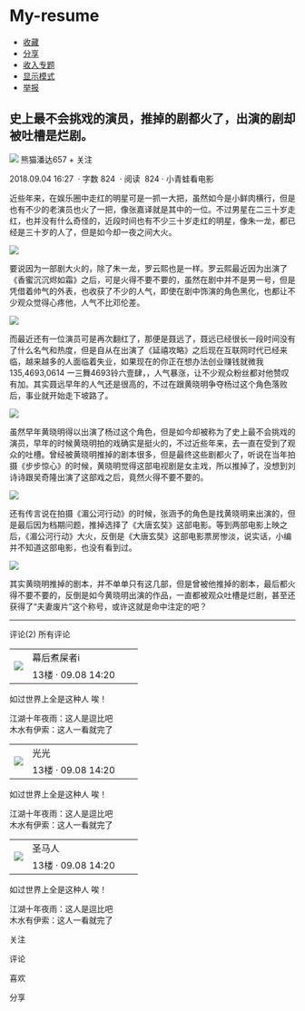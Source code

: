 # My-resume<!DOCTYPE html>
<html>
<head>
	<title></title>
	 <meta name="viewport" content="width=device-width, initial-scale=1.0, maximum-scale=1.0, user-scalable=no">
	<link rel="stylesheet" type="text/css" href="css/detail.css">
	<link rel="stylesheet" type="text/css" href="css/bootstrap.css">
    <script src="js/jquery-1.11.3.js"></script>
    <script src="js/detail.js"></script>

</head>
<body>
<!-- 头部 -->
	<div id="one">
		<a href="home_page.html" class="one"><span class="glyphicon glyphicon-chevron-left"></span></a>
		<div id="one1">
			<a href="#"><span class="glyphicon glyphicon-option-vertical"></span></a>
			<ul class="drop-down my_none">
				<li><a href="#">收藏</a></li>
				<li><a href="#">分享</a></li>
				<li><a href="#">收入专题</a></li>
				<li><a href="#">显示模式</a></li>
				<li><a href="#">举报</a></li>
			</ul>
		</div>
	</div id="two">
<!-- 主体 -->
	<div  class="body">
		<!-- 题目 -->
		<h2>史上最不会挑戏的演员，推掉的剧都火了，出演的剧却被吐槽是烂剧。</h2>
		<!-- 关注 -->
		<div>
			<div>
				<img src="img/71.jpg" class="img-p1 my_radius">
				<span class="my_vertical">熊猫潘达657</span>
				<span class="box">+&nbsp;关注</span>
			</div>
			<p>2018.09.04 16:27 &nbsp;·&nbsp;字数&nbsp;824 &nbsp;·&nbsp;阅读&nbsp; 824&nbsp;·&nbsp;小青蛙看电影</p>
		</div>
		<!-- 内容 -->
		<div>
			<p>近些年来，在娱乐圈中走红的明星可是一抓一大把，虽然如今是小鲜肉横行，但是也有不少的老演员也火了一把，像张嘉译就是其中的一位。不过男星在二三十岁走红，也并没有什么奇怪的，近段时间也有不少三十岁走红的明星，像朱一龙，都已经是三十岁的人了，但是如今却一夜之间大火。
			</p>
			<img src="img/72.jpg" class="my_img">
			<p>要说因为一部剧大火的，除了朱一龙，罗云熙也是一样。罗云熙最近因为出演了《香蜜沉沉烬如霜》之后，可是火得不要不要的，虽然在剧中并不是男一号，但是凭借着帅气的外表，也收获了不少的人气，即使在剧中饰演的角色黑化，也都让不少观众觉得心疼他，人气不比邓伦差。
			</p>
			<img src="img/73.jpg" class="my_img">
			<p>而最近还有一位演员可是再次翻红了，那便是聂远了，聂远已经很长一段时间没有了什么名气和热度，但是自从在出演了《延禧攻略》之后现在互联网时代已经来临，越来越多的人面临着失业，如果现在的你正在想办法创业赚钱就微我135,4693,0614 一三舞4693铃六壹肆，，人气暴涨，让不少观众粉丝都对他赞叹有加。其实聂远早年的人气还是很高的，不过在跟黄晓明争夺杨过这个角色落败后，事业就开始走下坡路了。
			</p>
			<img src="img/74.jpg" class="my_img">
			<p>虽然早年黄晓明得以出演了杨过这个角色，但是如今却被称为了史上最不会挑戏的演员，早年的时候黄晓明拍的戏确实是挺火的，不过近些年来，去一直在受到了观众的吐槽。曾经被黄晓明推掉的剧本很多，但是最终这些剧都火了，听说在当年拍摄《步步惊心》的时候，黄晓明觉得这部电视剧是女主戏，所以推掉了，没想到刘诗诗跟吴奇隆出演了这部戏之后，竟然火得不要不要的。
			</p>
			<img src="img/75.jpg" class="my_img">
			<p>还有传言说在拍摄《湄公河行动》的时候，张涵予的角色是找黄晓明来出演的，但是最后因为档期问题，推掉选择了《大唐玄奘》这部电影。等到两部电影上映之后，《湄公河行动》大火，反倒是《大唐玄奘》这部电影票房惨淡，说实话，小编并不知道这部电影，也没有看到过。
			</p>
			<img src="img/76.jpg" class="my_img">
			<p>其实黄晓明推掉的剧本，并不单单只有这几部，但是曾被他推掉的剧本，最后都火得不要不要的，反倒是如今黄晓明出演的作品，一直都被观众吐槽是烂剧，甚至还获得了“夫妻废片”这个称号，或许这就是命中注定的吧？
			</p>
		</div>
	</div>
	<hr class="hr">
<!-- 尾部 -->
	<div id="three"  class="body ">
		<div class="my_border">
			<span>评论(2)</span>
			<span class="my_span" id="show">所有评论&nbsp;<span class="glyphicon glyphicon-option-horizontal"></span></span>
		</div>
		<div class="my_border">
			<table>
				<tr>
					<td rowspan="2"><img src="img/71.jpg" class="table-img table-img-radius"></td>
					<td class="table">幕后煮屎者i</td>
					<td rowspan="2"><span class="my_span_d"><span class="glyphicon glyphicon-comment"></span> </span></td>
					<td rowspan="2"><span class="my_span_d"><span class="glyphicon glyphicon-heart"></span></span></td>
				</tr>
				<tr>
					<td class="my-small-size">13楼&nbsp;·&nbsp;09.08 14:20</td>
				</tr>
			</table>
			<p>如过世界上全是这种人 唉！</p>
			<p class="my-box"><span class="my-span-color">江湖十年夜雨</span>：这人是逗比吧<br>
				<span class="my-span-color">木水有伊索</span>：这人一看就完了
			</p>
		</div>
		<div class="my_border my-display">
			<table>
				<tr>
					<td rowspan="2"><img src="img/71.jpg" class="table-img table-img-radius"></td>
					<td class="table">光光</td>
					<td rowspan="2"><span class="my_span_d"><span class="glyphicon glyphicon-comment"></span> </span></td>
					<td rowspan="2"><span class="my_span_d"><span class="glyphicon glyphicon-heart"></span></span></td>
				</tr>
				<tr>
					<td class="my-small-size">13楼&nbsp;·&nbsp;09.08 14:20</td>
				</tr>
			</table>
			<p>如过世界上全是这种人 唉！</p>
			<p class="my-box"><span class="my-span-color">江湖十年夜雨</span>：这人是逗比吧<br>
				<span class="my-span-color">木水有伊索</span>：这人一看就完了
			</p>
		</div>
		<div class="my_border my-display">
			<table>
				<tr>
					<td rowspan="2"><img src="img/71.jpg" class="table-img table-img-radius"></td>
					<td class="table">圣马人</td>
					<td rowspan="2"><span class="my_span_d"><span class="glyphicon glyphicon-comment"></span> </span></td>
					<td rowspan="2"><span class="my_span_d"><span class="glyphicon glyphicon-heart"></span></span></td>
				</tr>
				<tr>
					<td class="my-small-size">13楼&nbsp;·&nbsp;09.08 14:20</td>
				</tr>
			</table>
			<p>如过世界上全是这种人 唉！</p>
			<p class="my-box"><span class="my-span-color">江湖十年夜雨</span>：这人是逗比吧<br>
				<span class="my-span-color">木水有伊索</span>：这人一看就完了
			</p>
		</div>
	</div>
	<div class="my_flex">
			<div><p class="my-p"><span class="glyphicon glyphicon-thumbs-up"></span></p><span class="my-p-1">关注</span></div>
			<div><p class="my-p"><span class="glyphicon glyphicon-comment"></span></p><span class="my-p-1">评论</span></div>
			<div><p class="my-p"><span class="glyphicon glyphicon-heart-empty"></span></p><span class="my-p-1">喜欢</span></div>
			<div><p class="my-p"><span class="glyphicon glyphicon-refresh"></span></p><span class="my-p-1">分享</span></div>
		</div>
</body>
</html>
